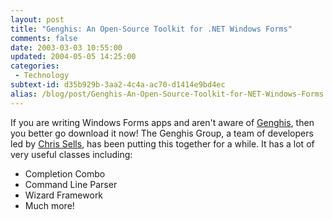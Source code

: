 ```yaml
---
layout: post
title: "Genghis: An Open-Source Toolkit for .NET Windows Forms"
comments: false
date: 2003-03-03 10:55:00
updated: 2004-05-05 14:25:00
categories:
 - Technology
subtext-id: d35b929b-3aa2-4c4a-ac70-d1414e9bd4ec
alias: /blog/post/Genghis-An-Open-Source-Toolkit-for-NET-Windows-Forms.aspx
---
```



If you are writing Windows Forms apps and aren't aware of [Genghis](http://www.sellsbrothers.com/tools/genghis/), then you better go download it now! The Genghis Group, a team of developers led by [Chris Sells](http://www.sellsbrothers.com), has been putting this together for a while. It has a lot of very useful classes including:

  * Completion Combo 
  * Command Line Parser 
  * Wizard Framework 
  * Much more!

